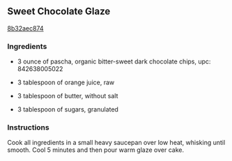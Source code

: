 ## Sweet Chocolate Glaze

[8b32aec874](http://www.epicurious.com/recipes/food/views/sweet-chocolate-glaze-103349)

### Ingredients

 - 3 ounce of pascha, organic bitter-sweet dark chocolate chips, upc: 842638005022

 - 3 tablespoon of orange juice, raw

 - 3 tablespoon of butter, without salt

 - 3 tablespoon of sugars, granulated

### Instructions

Cook all ingredients in a small heavy saucepan over low heat, whisking until smooth. Cool 5 minutes and then pour warm glaze over cake.